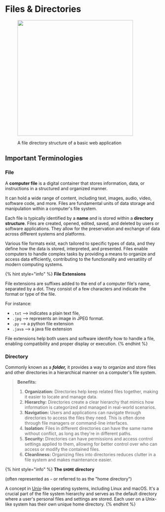 # Files & Directories

<figure><img src="https://images.unsplash.com/photo-1627399270231-7d36245355a9?crop=entropy&#x26;cs=srgb&#x26;fm=jpg&#x26;ixid=M3wxOTcwMjR8MHwxfHNlYXJjaHwxfHxmaWxlJTIwZGlyZWN0b3J5fGVufDB8fHx8MTY5MzI1ODk2N3ww&#x26;ixlib=rb-4.0.3&#x26;q=85" alt="" width="375"><figcaption><p>A file directory structure of a basic web application</p></figcaption></figure>

## Important Terminologies

### File

A **computer file** is a digital container that stores information, data, or instructions in a structured and organized manner.&#x20;

It can hold a wide range of content, including text, images, audio, video, software code, and more. Files are fundamental units of data storage and manipulation within a computer's file system.&#x20;

Each file is typically identified by a **name** and is stored within a **directory structure**. Files are created, opened, edited, saved, and deleted by users or software applications. They allow for the preservation and exchange of data across different systems and platforms.&#x20;

Various file formats exist, each tailored to specific types of data, and they define how the data is stored, interpreted, and presented. Files enable computers to handle complex tasks by providing a means to organize and access data efficiently, contributing to the functionality and versatility of modern computing systems.

{% hint style="info" %}
**File Extensions**

File extensions are suffixes added to the end of a computer file's name, separated by a dot. They consist of a few characters and indicate the format or type of the file.&#x20;

For instance:&#x20;

* `.txt` --> indicates a plain text file,
* `.jpg` --> represents an image in JPEG format.&#x20;
* `.py` --> a python file extension
* `.java` --> a java file extension

File extensions help both users and software identify how to handle a file, enabling compatibility and proper display or execution.
{% endhint %}

### Directory

Commonly known as a _**folder,**_ it provides a way to organize and store files and other directories in a hierarchical manner on a computer's file system.

> **Benefits:**
>
> 1. **Organization:** Directories help keep related files together, making it easier to locate and manage data.
> 2. **Hierarchy:** Directories create a clear hierarchy that mimics how information is categorized and managed in real-world scenarios.
> 3. **Navigation:** Users and applications can navigate through directories to access the files they need. This is often done through file managers or command-line interfaces.
> 4. **Isolation:** Files in different directories can have the same name without conflict, as long as they're in different paths.
> 5. **Security:** Directories can have permissions and access control settings applied to them, allowing for better control over who can access or modify the contained files.
> 6. **Cleanliness:** Organizing files into directories reduces clutter in a file system and makes maintenance easier.

{% hint style="info" %}
**The `$HOME` directory**&#x20;

(often represented as `~` or referred to as the "home directory")&#x20;

A concept in [Unix](https://en.wikipedia.org/wiki/Unix)-like operating systems, including Linux and macOS. It's a crucial part of the file system hierarchy and serves as the default directory where a user's personal files and settings are stored. Each user on a Unix-like system has their own unique home directory.
{% endhint %}
